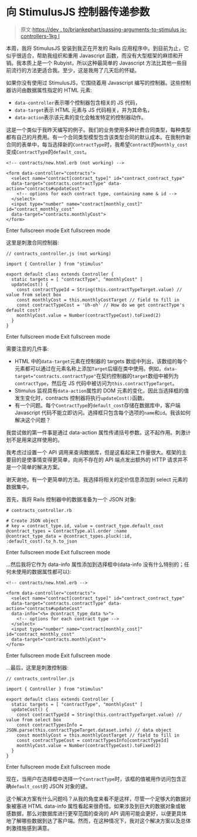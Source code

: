 # 向 StimulusJS 控制器传递参数

> 原文:[https://dev . to/briankephart/passing-arguments-to-stimulus js-controllers-1kg I](https://dev.to/briankephart/passing-arguments-to-stimulusjs-controllers-1kgi)

本周，我将 StimulusJS 安装到我正在开发的 Rails 应用程序中。到目前为止，它似乎很适合，帮助我组织和重用 Javascript 函数，而没有大型框架的麻烦和开销。我本质上是一个 Rubyist，所以这种最简单的 Javascript 方法比其他一些目前流行的方法更适合我。至少，这是我用了几天后的怀疑。

如果你没有使用过 StimulusJS，它围绕着用 Javascript 编写的控制器。这些控制器访问由数据属性指定的 HTML 元素:

*   `data-controller`表示哪个控制器包含相关的 JS 代码，
*   `data-target`表示 HTML 元素与 JS 代码相关，并为其命名，
*   `data-action`表示该元素的变化会触发特定的控制器动作。

这是一个类似于我昨天编写的例子。我们的业务使用多种计费合同类型，每种类型都有自己的月费用。有一个合同类型模型包含该类型合同的默认成本。在我制作新合同的表单中，每当选择新的`ContractType`时，我希望`Contract`的`monthly_cost`变成`ContractType`的`default_cost`。

```
<!-- contracts/new.html.erb (not working) -->

<form data-controller="contracts">
  <select name="contract[contract_type]" id="contract_contract_type"
  data-target="contracts.contractType" data-action="contracts#updateCost">
    <!-- options for each contract type, containing name & id -->
  </select>
  <input type="number" name="contract[monthly_cost]" id="contract_monthly_cost"
  data-target="contracts.monthlyCost">
</form> 
```

Enter fullscreen mode Exit fullscreen mode

这里是刺激合同控制器:

```
// contracts_controller.js (not working)

import { Controller } from "stimulus"

export default class extends Controller {
  static targets = [ "contractType", "monthlyCost" ]
  updateCost() {
    const contractTypeId = String(this.contractTypeTarget.value) // value from select box
    const monthlyCost = this.monthlyCostTarget // field to fill in
    const contractTypeCost = 'Uh-oh' // How do we get contractType's default cost?
    monthlyCost.value = Number(contractTypeCost).toFixed(2)
  }
} 
```

Enter fullscreen mode Exit fullscreen mode

需要注意的几件事:

*   HTML 中的`data-target`元素在控制器的 targets 数组中列出，该数组的每个元素都可以通过在元素名称上添加`Target`后缀在类中使用。例如，`data-target="contracts.contractType"`在契约控制器的`target`数组中被列为`contractType`，然后在 JS 代码中被访问为`this.contractTypeTarget`。
*   Stimulus 监视具有`data-action`属性的 DOM 元素的变化，因此当选择框的值发生变化时，contracts 控制器将执行`updateCost()`函数。
*   有一个问题。每个`ContractType`的`default_cost`存储在数据库中，客户端 Javascript 代码不能立即访问。选择框只包含每个选项的`name`和`id`。我该如何解决这个问题？

我尝试做的第一件事是通过 data-action 属性传递括号参数。这不起作用。刺激计划不是用来这样使用的。

我考虑过设置一个 API 调用来查询数据库，但是这看起来工作量很大。框架的主要目的是使事情变得更简单，向尚不存在的 API 端点发出额外的 HTTP 请求并不是一个简单的解决方案。

谢天谢地，有一个更简单的方法。我选择将相关的定价信息添加到 select 元素的数据集中。

首先，我将 Rails 控制器中的数据准备为一个 JSON 对象:

```
# contracts_controller.rb

# Create JSON object
# key = contract_type.id, value = contract_type.default_cost
@contract_types = ContractType.all.order :name
@contract_type_data = @contract_types.pluck(:id, :default_cost).to_h.to_json 
```

Enter fullscreen mode Exit fullscreen mode

...然后我将它作为 data-info 属性添加到选择框中(data-info 没有什么特别的；任何未使用的数据属性都可以):

```
<!-- contracts/new.html.erb -->

<form data-controller="contracts">
  <select name="contract[contract_type]" id="contract_contract_type"
  data-target="contracts.contractType" data-action="contracts#updateCost"
  data-info="<%= @contract_type_data %>">
    <!-- options for each contract type -->
  </select>
  <input type="number" name="contract[monthly_cost]" id="contract_monthly_cost"
  data-target="contracts.monthlyCost">
</form> 
```

Enter fullscreen mode Exit fullscreen mode

...最后，这里是刺激控制器:

```
// contracts_controller.js

import { Controller } from "stimulus"

export default class extends Controller {
  static targets = [ "contractType", "monthlyCost" ]
  updateCost() {
    const contractTypeId = String(this.contractTypeTarget.value) // value from select box
    const contractTypesInfo = JSON.parse(this.contractTypeTarget.dataset.info) // data object
    const monthlyCost = this.monthlyCostTarget // field to fill in
    const contractTypeCost = contractTypesInfo[contractTypeId]
    monthlyCost.value = Number(contractTypeCost).toFixed(2)
  }
} 
```

Enter fullscreen mode Exit fullscreen mode

现在，当用户在选择框中选择一个`ContractType`时，该框的值被用作访问包含正确`default_cost`的 JSON 对象的键。

这个解决方案有什么问题吗？从我的角度来看不是这样，尽管一个足够大的数据对象被塞进 HTML data-info 属性看起来很奇怪。如果涉及到巨大的数据对象或敏感数据，那么对数据库进行更窄范围的查询的 API 调用可能会更好，以便更具体地了解哪些数据到达了客户端。然而，在这种情况下，我对这个解决方案以及总体刺激措施感到满意。